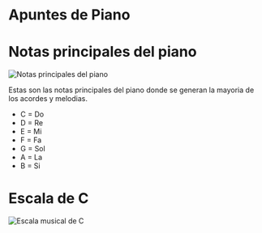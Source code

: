 # Apuntes de Piano

# Notas principales del piano

![Notas principales del piano](https://www.wikihow.com/images_en/thumb/1/17/Learn-Keyboard-Notes-Step-8-Version-2.jpg/v4-460px-Learn-Keyboard-Notes-Step-8-Version-2.jpg.webp)

Estas son las notas principales del piano donde se generan la mayoria de los acordes y melodias.

* C = Do
* D = Re
* E = Mi
* F = Fa
* G = Sol
* A = La
* B = Si

# Escala de C
![Escala musical de C](https://media.istockphoto.com/id/1160378985/es/vector/c-escala-mayor-notas-completas-clave-de-c.jpg?s=612x612&w=0&k=20&c=qAC-JK6i83Jwbgwf2ruSMSdubxSI9c-yFkPKZn0nsHg=)